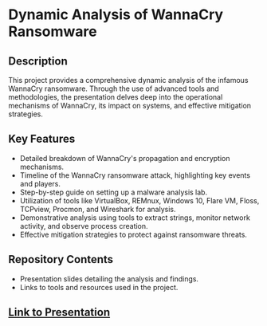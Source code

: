 # Dynamic Analysis of WannaCry Ransomware

## Description
This project provides a comprehensive dynamic analysis of the infamous WannaCry ransomware. Through the use of advanced tools and methodologies, the presentation delves deep into the operational mechanisms of WannaCry, its impact on systems, and effective mitigation strategies.

## Key Features
- Detailed breakdown of WannaCry's propagation and encryption mechanisms.
- Timeline of the WannaCry ransomware attack, highlighting key events and players.
- Step-by-step guide on setting up a malware analysis lab.
- Utilization of tools like VirtualBox, REMnux, Windows 10, Flare VM, Floss, TCPview, Procmon, and Wireshark for analysis.
- Demonstrative analysis using tools to extract strings, monitor network activity, and observe process creation.
- Effective mitigation strategies to protect against ransomware threats.

## Repository Contents
- Presentation slides detailing the analysis and findings.
- Links to tools and resources used in the project.

## [Link to Presentation](https://docs.google.com/presentation/d/1yxAH4JjvBw4npXAltkqfASk669bPSW5Vb0Ah-F1bujM/edit#slide=id.p)
